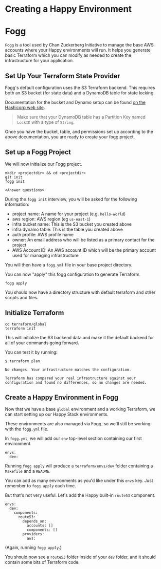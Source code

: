 # Creating a Happy Environment

# Fogg

`Fogg` is a tool used by Chan Zuckerberg Initiative to manage the base AWS accounts where your Happy environments will run. It helps you generate basic Terraform which you can modify as needed to create the infrastructure for your application. 


## Set Up Your Terraform State Provider

Fogg's default configuration uses the S3 Terraform backend. This requires both an S3 bucket (for state data) and a DynamoDB table for state locking.

Documentation for the bucket and Dynamo setup can be found [on the Hashicorp web site](https://developer.hashicorp.com/terraform/language/settings/backends/s3). 

> Make sure that your DynamoDB table has a Partition Key named `LockID` with a type of `String`.

Once you have the bucket, table, and permissions set up according to the above documentation, you are ready to create your fogg project.


## Set up a Fogg Project

We will now initialize our Fogg project.

```
mkdir <projectdir> && cd <projectdir>
git init
fogg init

<Answer questions>

```

During the `fogg init` interview, you will be asked for the following information:

* project name: A name for your project (e.g. `hello-world`)
* aws region: AWS region (eg `us-east-1`)
* infra bucket name: This is the S3 bucket you created above
* infra dynamo table: This is the table you created above
* auth profile: AWS profile name
* owner: An email address who will be listed as a primary contact for the project
* AWS Account ID: An AWS account ID which will be the primary account used for managing infrastructure

You will then have a `fogg.yml` file in your base project directory.

You can now "apply" this fogg configuration to generate Terraform.

```
fogg apply
```

You should now have a directory structure with default terraform and other scripts and files.

## Initialize Terraform

```
cd terraform/global
terraform init
```

This will initialize the S3 backend data and make it the default backend for all of your commands going forward.

You can test it by running:

```
$ terraform plan

No changes. Your infrastructure matches the configuration.

Terraform has compared your real infrastructure against your configuration and found no differences, so no changes are needed.
```

## Create a Happy Environment in Fogg

Now that we have a base `global` environment and a working Terraform, we can start setting up our Happy Stack environments.

These environments are also managed via Fogg, so we'll still be working with the `fogg.yml` file.

In `fogg.yml`, we will add our `env` top-level section containing our first environment.

```
envs:
  dev:
```

Running `fogg apply` will produce a `terraform/envs/dev` folder containing a `Makefile` and a `README`. 

You can add as many environments as you'd like under this `envs` key. Just remember to `fogg apply` each time.

But that's not very useful. Let's add the Happy built-in `route53` component. 

```
envs:
  dev:
    components:
      route53:
        depends_on:
          accounts: []
          components: []
        providers:
          aws:
```

(Again, running `fogg apply`.)

You should now see a `route53` folder inside of your `dev` folder, and it should contain some bits of Terraform code.

